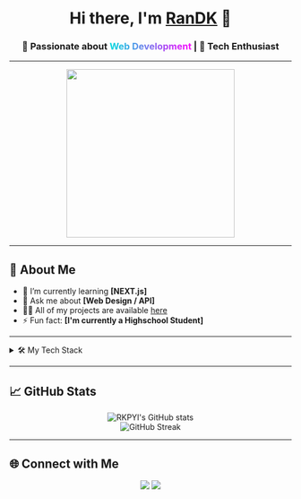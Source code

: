 <h1 align="center">
  Hi there, I'm <a href="#" target="_blank">RanDK</a> 👋
</h1>

<h3 align="center">
  🚀 Passionate about <span style="background: linear-gradient(90deg, #00DBDE 0%, #FC00FF 100%); -webkit-background-clip: text; color: transparent;">Web Development</span> | 🚀 Tech Enthusiast
</h3>

---

<p align="center">
  <img src="https://media.giphy.com/media/26tn33aiTi1jkl6H6/giphy.gif" width="300">
</p>

---

## 🚀 About Me

- 🌱 I’m currently learning **[NEXT.js]**
- 💬 Ask me about **[Web Design / API]**
- 👨‍💻 All of my projects are available [here](#)
- ⚡ Fun fact: **[I'm currently a Highschool Student]**

---

<details>
  <summary>🛠️ My Tech Stack</summary>
  <br/>
  <p>
    <img src="https://img.shields.io/badge/HTML5-E34F26?style=for-the-badge&logo=html5&logoColor=white"/>
    <img src="https://img.shields.io/badge/CSS3-1572B6?style=for-the-badge&logo=css3&logoColor=white"/>
    <img src="https://img.shields.io/badge/JavaScript-323330?style=for-the-badge&logo=javascript&logoColor=F7DF1E"/>
    <img src="https://img.shields.io/badge/React-20232a?style=for-the-badge&logo=react&logoColor=61DAFB"/>
    <img src="https://img.shields.io/badge/Node.js-339933?style=for-the-badge&logo=nodedotjs&logoColor=white"/>
    <img src="https://img.shields.io/badge/Python-3670A0?style=for-the-badge&logo=python&logoColor=ffdd54"/>
  </p>
</details>

---

## 📈 GitHub Stats

<p align="center">
  <img src="https://github-readme-stats.vercel.app/api?username=rkpyi&show_icons=true&theme=tokyonight" alt="RKPYI's GitHub stats" />
  <br/>
  <img src="https://github-readme-streak-stats.herokuapp.com/?user=rkpyi&theme=tokyonight" alt="GitHub Streak" />
</p>

---

## 🌐 Connect with Me

<p align="center">
  <a href="mailto:romagading@gmail.com"><img src="https://img.shields.io/badge/Email-D14836?style=for-the-badge&logo=gmail&logoColor=white"/></a>
  <a href="https://www.linkedin.com/in/rangga-danu-kusuma-62b34a310"><img src="https://img.shields.io/badge/LinkedIn-0077B5?style=for-the-badge&logo=linkedin&logoColor=white"/></a>
</p>
